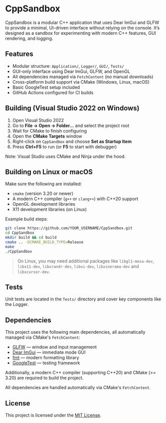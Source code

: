 # CppSandbox

CppSandbox is a modular C++ application that uses Dear ImGui and GLFW to provide a minimal, UI-driven interface without relying on the console. It’s designed as a sandbox for experimenting with modern C++ features, GUI rendering, and logging.

## Features

* Modular structure: `Application/`, `Logger/`, `GUI/`, `Tests/`
* GUI-only interface using Dear ImGui, GLFW, and OpenGL
* All dependencies managed via `FetchContent` (no manual downloads)
* Cross-platform build support via CMake (Windows, Linux, macOS)
* Basic GoogleTest setup included
* GitHub Actions configured for CI builds

## Building (Visual Studio 2022 on Windows)

1. Open Visual Studio 2022
2. Go to **File → Open → Folder...** and select the project root
3. Wait for CMake to finish configuring
4. Open the **CMake Targets** window
5. Right-click on `CppSandbox` and choose **Set as Startup Item**
6. Press **Ctrl+F5** to run (or **F5** to start with debugger)

Note: Visual Studio uses CMake and Ninja under the hood.

## Building on Linux or macOS

Make sure the following are installed:

- `cmake` (version 3.20 or newer)
- A modern C++ compiler (`g++` or `clang++`) with C++20 support
- OpenGL development libraries
- X11 development libraries (on Linux)

Example build steps:

```bash
git clone https://github.com/YOUR_USERNAME/CppSandbox.git
cd CppSandbox
mkdir build && cd build
cmake .. -DCMAKE_BUILD_TYPE=Release
make
./CppSandbox
```

> On Linux, you may need additional packages like `libgl1-mesa-dev`, `libx11-dev`, `libxrandr-dev`, `libxi-dev`, `libxinerama-dev` and `libxcursor-dev`.

## Tests

Unit tests are located in the `Tests/` directory and cover key components like the Logger.

## Dependencies

This project uses the following main dependencies, all automatically managed via CMake's `FetchContent`:

* [GLFW](https://github.com/glfw/glfw) — window and input management
* [Dear ImGui](https://github.com/ocornut/imgui) — immediate mode GUI
* [fmt](https://github.com/fmtlib/fmt) — modern formatting library
* [GoogleTest](https://github.com/google/googletest) — testing framework

Additionally, a modern C++ compiler (supporting C++20) and CMake (>= 3.20) are required to build the project.

All dependencies are handled automatically via CMake's `FetchContent`.

## License

This project is licensed under the [MIT License](./LICENSE).  
